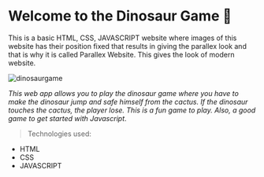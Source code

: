 # Welcome to the Dinosaur Game 🦕

This is a basic HTML, CSS, JAVASCRIPT website where images of this website has their position fixed that results in giving the parallex look and that is why it is called Parallex Website. This gives the look of modern website.

![dinosaurgame](https://user-images.githubusercontent.com/72425181/124359775-0b46ac80-dc44-11eb-9984-baa31075ebc7.png)

*This web app allows you to play the dinosaur game where you have to make the dinosaur jump and safe himself from the cactus. If the dinosaur touches the cactus, the player lose. This is a fun game to play. Also, a good game to get started with Javascript*.
>Technologies used: 
- HTML
- CSS
- JAVASCRIPT

